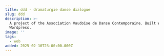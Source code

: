 ```yaml
---
title: ddd - dramaturgie danse dialogue
slug: ddd
description: >-
  A project of the Association Vaudoise de Danse Contemporaine. Built with
  Wordpress.  
image: ''
tags:
  - web
added: 2025-02-10T23:00:00.000Z
---
```


